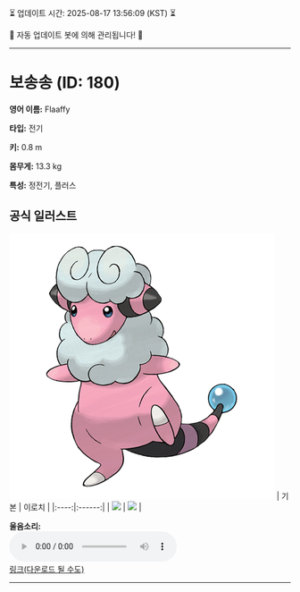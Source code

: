 
⏳ 업데이트 시간: 2025-08-17 13:56:09 (KST) ⏳

🤖 자동 업데이트 봇에 의해 관리됩니다! 🤖

---

# 보송송 (ID: 180)
**영어 이름:** Flaaffy

**타입:** 전기

**키:** 0.8 m

**몸무게:** 13.3 kg

**특성:** 정전기, 플러스

## 공식 일러스트
![](https://raw.githubusercontent.com/PokeAPI/sprites/master/sprites/pokemon/other/official-artwork/180.png)
| 기본 | 이로치 |
|:----:|:------:|
| <img src="http://play.pokemonshowdown.com/sprites/ani/flaaffy.gif" width="200"> | <img src="http://play.pokemonshowdown.com/sprites/ani-shiny/flaaffy.gif" width="200"> |

**울음소리:**<br><audio controls src="https://raw.githubusercontent.com/PokeAPI/cries/main/cries/pokemon/latest/180.ogg"></audio><br> [링크(다운로드 될 수도)](https://raw.githubusercontent.com/PokeAPI/cries/main/cries/pokemon/latest/180.ogg)


---
